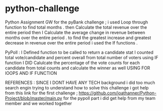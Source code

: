 # python-challenge
Python Assignment GW 
for the pyBank challenge ; 
i used Loop through function to find total months .
then Calculate the total revenue over the entire period then  I Calculate the average change in revenue between months over the entire period .
 to find the greatest increase and greatest decrease in revenue  over the entire period i used the If functions . 

PyPoll :
I Defined function to be called to return a candidate stat 
I counted total vote/candidate and percent overall from total number of voters using IF function 
 I DID Calulcate the percentage of the vote counts for each candidate from total counts
and calculate the winner as well USING FOR lOOPS AND IF FUNCTION 



 
REFERENCES : 
SINCE I DONT HAVE ANY TECH background i did too much search engin trying to understand how to solve this challenge i got help from this link  for the first challenge ;
https://github.com/joathanner/Python-Project/blob/master/main.py 
for the pypoll part i did get help from my team member and we worked together 
